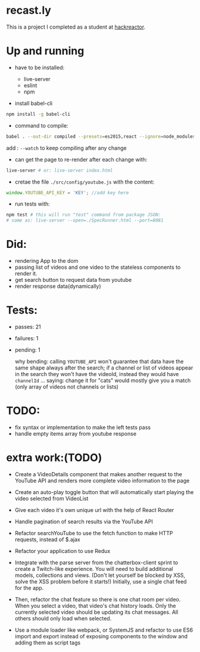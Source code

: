 # recast.ly

This is a project I completed as a student at [hackreactor](http://hackreactor.com).

# Up and running

- have to be installed:

    - live-server
    - eslint
    - npm

- install babel-cli 
```bash
npm install -g babel-cli
```

- command to compile:

```bash
babel . --out-dir compiled --presets=es2015,react --ignore=node_modules,compiled --source-maps inline
```
add : `--watch` to keep compiling after any change

- can get the page to re-render after each change with:
```bash
live-server # or: live-server index.html
```

- cretae the file `./src/config/youtube.js`  with the content:
```javascript
window.YOUTUBE_API_KEY = 'KEY'; //add key here
```


- run tests with:
```bash
npm test # this will run "test" command from package JSON:
# same as: live-server --open=./SpecRunner.html --port=8081
```


# Did:
- rendering App to the dom
- passing list of videos and one video to the stateless components to render it.
- get search button to request data from youtube
- render response data(dynamically)

# Tests:

- passes: 21
- failures: 1
- pending: 1

    why bending: calling `YOUTUBE_API` won't guarantee that data have the same shape always after the search; if a channel or list of videos appear in the search they won't have the videoId, instead they would have `channelId` ... saying: change it for "cats" would mostly give you a match (only array of videos not channels or lists)

# TODO:

- fix syntax or implementation to make the left tests pass
- handle empty items array from youtube response

# extra work:(TODO)

- Create a VideoDetails component that makes another request to the YouTube API and renders more complete video information to the page

- Create an auto-play toggle button that will automatically start playing the video selected from VideoList

- Give each video it's own unique url with the help of React Router

- Handle pagination of search results via the YouTube API

- Refactor searchYouTube to use the fetch function to make HTTP requests, instead of $.ajax

- Refactor your application to use Redux

- Integrate with the parse server from the chatterbox-client sprint to create a Twitch-like experience. You will need to build additional models, collections and views. (Don't let yourself be blocked by XSS, solve the XSS problem before it starts!)
Initially, use a single chat feed for the app.

- Then, refactor the chat feature so there is one chat room per video. When you select a video, that video's chat history loads. Only the currently selected video should be updating its chat messages. All others should only load when selected.

- Use a module loader like webpack, or SystemJS and refactor to use ES6 import and export instead of exposing components to the window and adding them as script tags